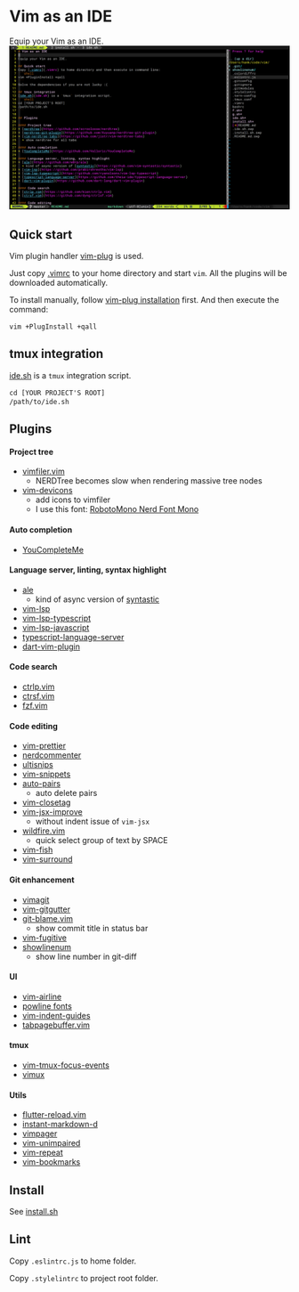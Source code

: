 # Vim as an IDE

Equip your Vim as an IDE.
![screenshot](screenshot.png)

## Quick start
Vim plugin handler [vim-plug](https://github.com/junegunn/vim-plug) is used.

Just copy [.vimrc](.vimrc) to your home directory and start `vim`. All the plugins will be downloaded automatically.

To install manually, follow [vim-plug installation](https://github.com/junegunn/vim-plug#installation) first. And then execute the command:
```shell
vim +PlugInstall +qall
```
## tmux integration
[ide.sh](ide.sh) is a `tmux` integration script.
```shell
cd [YOUR PROJECT'S ROOT]
/path/to/ide.sh
```

## Plugins

#### Project tree
* [vimfiler.vim](https://github.com/Shougo/vimfiler.vim)
  * NERDTree becomes slow when rendering massive tree nodes
* [vim-devicons](https://github.com/ryanoasis/vim-devicons)
  * add icons to vimfiler
  * I use this font: [RobotoMono Nerd Font Mono](https://github.com/ryanoasis/nerd-fonts/blob/master/patched-fonts/RobotoMono/Regular/complete/Roboto%20Mono%20Nerd%20Font%20Complete%20Mono.ttf)

#### Auto completion
* [YouCompleteMe](https://github.com/Valloric/YouCompleteMe)

#### Language server, linting, syntax highlight
* [ale](https://github.com/w0rp/ale)
  * kind of async version of [syntastic](https://github.com/vim-syntastic/syntastic)
* [vim-lsp](https://github.com/prabirshrestha/vim-lsp)
* [vim-lsp-typescript](https://github.com/ryanolsonx/vim-lsp-typescript)
* [vim-lsp-javascript](https://github.com/ryanolsonx/vim-lsp-javascript)
* [typescript-language-server](https://github.com/theia-ide/typescript-language-server)
* [dart-vim-plugin](https://github.com/dart-lang/dart-vim-plugin)

#### Code search
* [ctrlp.vim](https://github.com/kien/ctrlp.vim)
* [ctrsf.vim](https://github.com/dyng/ctrlsf.vim)
* [fzf.vim](https://github.com/junegunn/fzf.vim)

#### Code editing
* [vim-prettier](https://github.com/prettier/vim-prettier)
* [nerdcommenter](https://github.com/scrooloose/nerdcommenter)
* [ultisnips](https://github.com/SirVer/ultisnips)
* [vim-snippets](https://github.com/honza/vim-snippets)
* [auto-pairs](https://github.com/jiangmiao/auto-pairs)
  * auto delete pairs
* [vim-closetag](https://github.com/alvan/vim-closetag)
* [vim-jsx-improve](https://github.com/neoclide/vim-jsx-improve)
  * without indent issue of `vim-jsx`
* [wildfire.vim](https://github.com/gcmt/wildfire.)
  * quick select group of text by SPACE
* [vim-fish](https://github.com/dag/vim-fish)
* [vim-surround](https://github.com/tpope/vim-surround)

#### Git enhancement
* [vimagit](https://github.com/jreybert/vimagit)
* [vim-gitgutter](https://github.com/airblade/vim-gitgutter)
* [git-blame.vim](https://github.com/zivyangll/git-blame.vim)
  * show commit title in status bar
* [vim-fugitive](https://github.com/tpope/vim-fugitive)
* [showlinenum](https://github.com/jay/showlinenum)
  * show line number in git-diff

#### UI
* [vim-airline](https://github.com/vim-airline/vim-airline)
* [powline fonts](https://github.com/powerline/fonts)
* [vim-indent-guides](https://github.com/nathanaelkane/vim-indent-guides)
* [tabpagebuffer.vim](https://github.com/Shougo/tabpagebuffer.vim)

#### tmux
* [vim-tmux-focus-events](https://github.com/tmux-plugins/vim-tmux-focus-events)
* [vimux](https://github.com/benmills/vimux)

#### Utils
* [flutter-reload.vim](https://github.com/hankchiutw/flutter-reload.vim)
* [instant-markdown-d](https://github.com/suan/vim-instant-markdown)
* [vimpager](https://github.com/rkitover/vimpager)
* [vim-unimpaired](https://github.com/tpope/vim-unimpaired)
* [vim-repeat](https://github.com/tpope/vim-repeat)
* [vim-bookmarks](https://github.com/MattesGroeger/vim-bookmarks)

## Install

See [install.sh](install.sh)

## Lint
Copy `.eslintrc.js` to home folder.

Copy `.stylelintrc` to project root folder.
